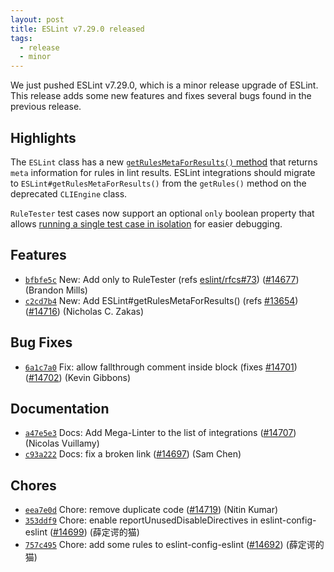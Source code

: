 ```yaml
---
layout: post
title: ESLint v7.29.0 released
tags:
  - release
  - minor
---
```


We just pushed ESLint v7.29.0, which is a minor release upgrade of ESLint. This release adds some new features and fixes several bugs found in the previous release.

## Highlights

The `ESLint` class has a new [`getRulesMetaForResults()` method](https://eslint.org/docs/developer-guide/nodejs-api#-eslintgetrulesmetaforresultsresults) that returns `meta` information for rules in lint results. ESLint integrations should migrate to `ESLint#getRulesMetaForResults()` from the `getRules()` method on the deprecated `CLIEngine` class.

`RuleTester` test cases now support an optional `only` boolean property that allows [running a single test case in isolation](https://eslint.org/docs/developer-guide/unit-tests#running-individual-tests) for easier debugging.

## Features


* [`bfbfe5c`](https://github.com/eslint/eslint/commit/bfbfe5c1fd4c39a06d5e159dbe48479ca4305fc0) New: Add only to RuleTester (refs [eslint/rfcs#73](https://github.com/eslint/rfcs/issues/73)) ([#14677](https://github.com/eslint/eslint/issues/14677)) (Brandon Mills)
* [`c2cd7b4`](https://github.com/eslint/eslint/commit/c2cd7b4a18057ca6067bdfc16de771dc5d90c0ea) New: Add ESLint#getRulesMetaForResults() (refs [#13654](https://github.com/eslint/eslint/issues/13654)) ([#14716](https://github.com/eslint/eslint/issues/14716)) (Nicholas C. Zakas)






## Bug Fixes


* [`6a1c7a0`](https://github.com/eslint/eslint/commit/6a1c7a0dac050ea5876972c50563a7eb867b38d3) Fix: allow fallthrough comment inside block (fixes [#14701](https://github.com/eslint/eslint/issues/14701)) ([#14702](https://github.com/eslint/eslint/issues/14702)) (Kevin Gibbons)




## Documentation


* [`a47e5e3`](https://github.com/eslint/eslint/commit/a47e5e30b0da364593b6881f6826c595da8696f5) Docs: Add Mega-Linter to the list of integrations ([#14707](https://github.com/eslint/eslint/issues/14707)) (Nicolas Vuillamy)
* [`c93a222`](https://github.com/eslint/eslint/commit/c93a222563177a9b5bc7a59aa106bc0a6d31e063) Docs: fix a broken link ([#14697](https://github.com/eslint/eslint/issues/14697)) (Sam Chen)








## Chores


* [`eea7e0d`](https://github.com/eslint/eslint/commit/eea7e0d09d6ef43d6663cbe424e7974764a5f7fe) Chore: remove duplicate code ([#14719](https://github.com/eslint/eslint/issues/14719)) (Nitin Kumar)
* [`353ddf9`](https://github.com/eslint/eslint/commit/353ddf965078030794419b089994373e27ffc86e) Chore: enable reportUnusedDisableDirectives in eslint-config-eslint ([#14699](https://github.com/eslint/eslint/issues/14699)) (薛定谔的猫)
* [`757c495`](https://github.com/eslint/eslint/commit/757c49584a5852c468c1b4a0b74ad3aa39d954e5) Chore: add some rules to eslint-config-eslint ([#14692](https://github.com/eslint/eslint/issues/14692)) (薛定谔的猫)
